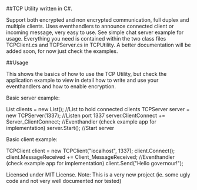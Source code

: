 ##TCP Utility written in C#. 

Support both encrypted and non encrypted communication, full duplex and multiple clients. 
Uses eventhandlers to announce connected client or incoming message, very easy to use. 
See simple chat server example for usage. Everything you need is contained within the two class files TCPClient.cs and TCPServer.cs in TCPUtility. A better documentation will be added soon, for now just check the examples.

##Usage

This shows the basics of how to use the TCP Utility, but check the application example to view in detail how to write and use your eventhandlers and how to enable encryption.

Basic server example:

List<TCPClient> clients = new List<TCPClient>(); //List to hold connected clients
TCPServer server = new TCPServer(1337); //Listen port 1337
server.ClientConnect += Server_ClientConnect; //Eventhandler (check example app for implementation)
server.Start(); //Start server

Basic client example:

TCPClient client = new TCPClient("localhost", 1337);
client.Connect();
client.MessageReceived += Client_MessageReceived; //Eventhandler (check example app for implementation)
client.Send("Hello governour!");

Licensed under MIT License.
Note: This is a very new project (ie. some ugly code and not very well documented nor tested)
